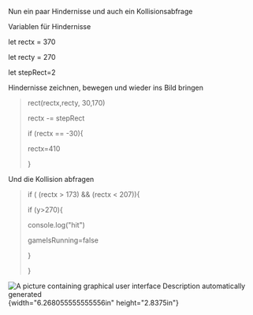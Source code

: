 Nun ein paar Hindernisse und auch ein Kollisionsabfrage

Variablen für Hindernisse

let rectx = 370

let recty = 270

let stepRect=2

Hindernisse zeichnen, bewegen und wieder ins Bild bringen

> rect(rectx,recty, 30,170)
>
> rectx -= stepRect
>
> if (rectx == -30){
>
> rectx=410
>
> }

Und die Kollision abfragen

> if ( (rectx \> 173) && (rectx \< 207)){
>
> if (y\>270){
>
> console.log(\"hit\")
>
> gameIsRunning=false
>
> }
>
> }

![A picture containing graphical user interface Description
automatically
generated](./img/media/image7.png){width="6.268055555555556in"
height="2.8375in"}